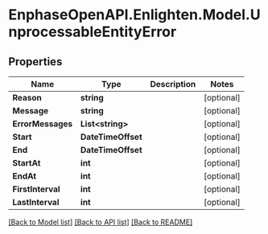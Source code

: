 # EnphaseOpenAPI.Enlighten.Model.UnprocessableEntityError

## Properties

Name | Type | Description | Notes
------------ | ------------- | ------------- | -------------
**Reason** | **string** |  | [optional] 
**Message** | **string** |  | [optional] 
**ErrorMessages** | **List&lt;string&gt;** |  | [optional] 
**Start** | **DateTimeOffset** |  | [optional] 
**End** | **DateTimeOffset** |  | [optional] 
**StartAt** | **int** |  | [optional] 
**EndAt** | **int** |  | [optional] 
**FirstInterval** | **int** |  | [optional] 
**LastInterval** | **int** |  | [optional] 

[[Back to Model list]](../README.md#documentation-for-models) [[Back to API list]](../README.md#documentation-for-api-endpoints) [[Back to README]](../README.md)

